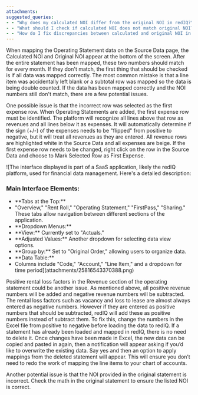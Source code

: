 ```yaml
---
attachments: 
suggested_queries:
- - "Why does my calculated NOI differ from the original NOI in redIQ?"
- - "What should I check if calculated NOI does not match original NOI?"
- - "How do I fix discrepancies between calculated and original NOI in redIQ?"
---
```

When mapping the Operating Statement data on the Source Data page, the Calculated NOI and Original NOI appear at the bottom of the screen. After the entire statement has been mapped, these two numbers should match for every month. If they don't match, the first thing that should be checked is if all data was mapped correctly. The most common mistake is that a line item was accidentally left blank or a subtotal row was mapped so the data is being double counted. If the data has been mapped correctly and the NOI numbers still don't match, there are a few potential issues.

One possible issue is that the incorrect row was selected as the first expense row. When Operating Statements are added, the first expense row must be identified. The platform will recognize all lines above that row as revenues and all lines below it as expenses. It will automatically determine if the sign (+/-) of the expenses needs to be "flipped" from positive to negative, but it will treat all revenues as they are entered. All revenue rows are highlighted white in the Source Data and all expenses are beige. If the first expense row needs to be changed, right click on the row in the Source Data and choose to Mark Selected Row as First Expense.

![The interface displayed is part of a SaaS application, likely the redIQ platform, used for financial data management. Here's a detailed description:
### Main Interface Elements:
- \*\*Tabs at the Top:\*\*
- "Overview," "Rent Roll," "Operating Statement," "FirstPass," "Sharing." These tabs allow navigation between different sections of the application.
- \*\*Dropdown Menus:\*\*
- \*\*View:\*\* Currently set to "Actuals."
- \*\*Adjusted Values:\*\* Another dropdown for selecting data view options.
- \*\*Group by:\*\* Set to "Original Order," allowing users to organize data.
- \*\*Data Table:\*\*
- Columns include "Code," "Account," "Line Item," and a dropdown for time period](attachments/25816543370388.png)

Positive rental loss factors in the Revenue section of the operating statement could be another issue. As mentioned above, all positive revenue numbers will be added and negative revenue numbers will be subtracted. The rental loss factors such as vacancy and loss to lease are almost always entered as negative numbers. However if they are entered as positive numbers that should be subtracted, redIQ will add these as positive numbers instead of subtract them. To fix this, change the numbers in the Excel file from positive to negative before loading the data to redIQ. If a statement has already been loaded and mapped in redIQ, there is no need to delete it. Once changes have been made in Excel, the new data can be copied and pasted in again, then a notification will appear asking if you’d like to overwrite the existing data. Say yes and then an option to apply mappings from the deleted statement will appear. This will ensure you don’t need to redo the work of mapping the line items to your chart of accounts.

Another potential issue is that the NOI provided in the original statement is incorrect. Check the math in the original statement to ensure the listed NOI is correct.